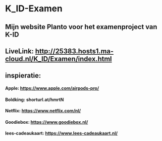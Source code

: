 # K_ID-Examen

## Mijn website Planto voor het examenproject van K-ID 

## LiveLink: http://25383.hosts1.ma-cloud.nl/K_ID/Examen/index.html

## inspieratie: 
#### Apple: https://www.apple.com/airpods-pro/ 
#### Boldking: shorturl.at/hmrtN 
#### Netflix: https://www.netflix.com/nl/ 
#### Goodiebox: https://www.goodiebox.nl/
#### lees-cadeaukaart:  https://www.lees-cadeaukaart.nl/
